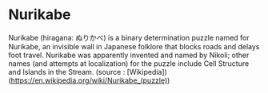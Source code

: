 # Nurikabe
Nurikabe (hiragana: ぬりかべ) is a binary determination puzzle named for Nurikabe, an invisible wall in Japanese folklore that blocks roads and delays foot travel. Nurikabe was apparently invented and named by Nikoli; other names (and attempts at localization) for the puzzle include Cell Structure and Islands in the Stream. (source : [Wikipedia])(https://en.wikipedia.org/wiki/Nurikabe_(puzzle))
